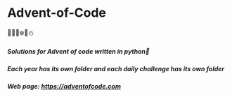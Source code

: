 # Advent-of-Code
:santa::christmas_tree::gift::snowflake::bell::snowman:
##### Solutions for Advent of code written in python:snake:
##### Each year has its own folder and each daily challenge has its own folder
##### Web page: https://adventofcode.com
